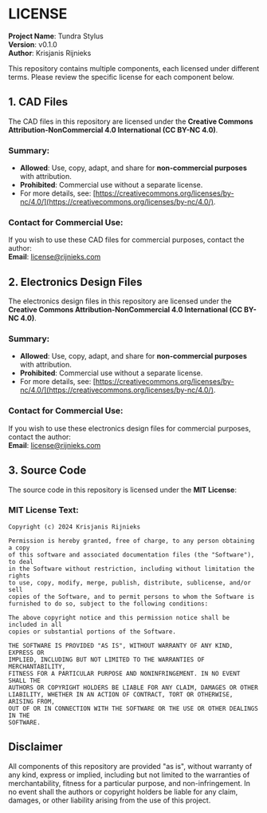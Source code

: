 # LICENSE

**Project Name**: Tundra Stylus   
**Version**: v0.1.0  
**Author**: Krisjanis Rijnieks

This repository contains multiple components, each licensed under different terms. Please review the specific license for each component below.


## 1. CAD Files
The CAD files in this repository are licensed under the **Creative Commons Attribution-NonCommercial 4.0 International (CC BY-NC 4.0)**.

### Summary:
- **Allowed**: Use, copy, adapt, and share for **non-commercial purposes** with attribution.
- **Prohibited**: Commercial use without a separate license.
- For more details, see: [https://creativecommons.org/licenses/by-nc/4.0/](https://creativecommons.org/licenses/by-nc/4.0/).

### Contact for Commercial Use:
If you wish to use these CAD files for commercial purposes, contact the author:  
**Email**: license@rijnieks.com  


## 2. Electronics Design Files
The electronics design files in this repository are licensed under the **Creative Commons Attribution-NonCommercial 4.0 International (CC BY-NC 4.0)**.

### Summary:
- **Allowed**: Use, copy, adapt, and share for **non-commercial purposes** with attribution.
- **Prohibited**: Commercial use without a separate license.
- For more details, see: [https://creativecommons.org/licenses/by-nc/4.0/](https://creativecommons.org/licenses/by-nc/4.0/).

### Contact for Commercial Use:
If you wish to use these electronics design files for commercial purposes, contact the author:  
**Email**: license@rijnieks.com  


## 3. Source Code
The source code in this repository is licensed under the **MIT License**:

### MIT License Text:

```
Copyright (c) 2024 Krisjanis Rijnieks

Permission is hereby granted, free of charge, to any person obtaining a copy
of this software and associated documentation files (the "Software"), to deal
in the Software without restriction, including without limitation the rights
to use, copy, modify, merge, publish, distribute, sublicense, and/or sell
copies of the Software, and to permit persons to whom the Software is
furnished to do so, subject to the following conditions:

The above copyright notice and this permission notice shall be included in all
copies or substantial portions of the Software.

THE SOFTWARE IS PROVIDED "AS IS", WITHOUT WARRANTY OF ANY KIND, EXPRESS OR
IMPLIED, INCLUDING BUT NOT LIMITED TO THE WARRANTIES OF MERCHANTABILITY,
FITNESS FOR A PARTICULAR PURPOSE AND NONINFRINGEMENT. IN NO EVENT SHALL THE
AUTHORS OR COPYRIGHT HOLDERS BE LIABLE FOR ANY CLAIM, DAMAGES OR OTHER
LIABILITY, WHETHER IN AN ACTION OF CONTRACT, TORT OR OTHERWISE, ARISING FROM,
OUT OF OR IN CONNECTION WITH THE SOFTWARE OR THE USE OR OTHER DEALINGS IN THE
SOFTWARE.
```


## Disclaimer
All components of this repository are provided "as is", without warranty of any kind, express or implied, including but not limited to the warranties of merchantability, fitness for a particular purpose, and non-infringement. In no event shall the authors or copyright holders be liable for any claim, damages, or other liability arising from the use of this project.

